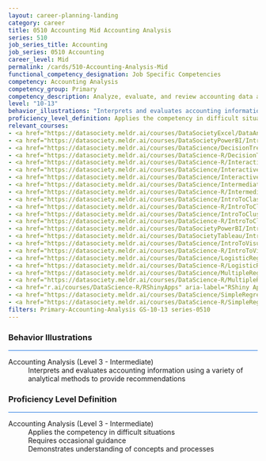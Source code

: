 ```yaml
---
layout: career-planning-landing
category: career
title: 0510 Accounting Mid Accounting Analysis
series: 510
job_series_title: Accounting
job_series: 0510 Accounting
career_level: Mid
permalink: /cards/510-Accounting-Analysis-Mid
functional_competency_designation: Job Specific Competencies
competency: Accounting Analysis
competency_group: Primary
competency_description: Analyze, evaluate, and review accounting data and reports using business tools and applications, and performance metrics to provide recommendations.
level: "10-13"
behavior_illustrations: "Interprets and evaluates accounting information using a variety of analytical methods to provide recommendations"
proficiency_level_definition: Applies the competency in difficult situations ? Requires occasional guidance ? Demonstrates understanding of concepts and processes
relevant_courses: 
- <a href="https://datasociety.meldr.ai/courses/DataSocietyExcel/DataAnalysisInExcel" aria-label="Data Analysis in Excel, Data Society - https://datasociety.meldr.ai/courses/DataSocietyExcel/DataAnalysisInExcel">Data Analysis in Excel, Data Society</a>
- <a href="https://datasociety.meldr.ai/courses/DataSocietyPowerBI/IntroductionToPowerBI" aria-label="Data Literacy for Managers, Data Society - https://datasociety.meldr.ai/courses/DataSocietyPowerBI/IntroductionToPowerBI">Data Literacy for Managers, Data Society</a>
- <a href="https://datasociety.meldr.ai/courses/DataScience/DecisionTrees" aria-label="Decision Trees in Python, Data Society - https://datasociety.meldr.ai/courses/DataScience/DecisionTrees">Decision Trees in Python, Data Society</a>
- <a href="https://datasociety.meldr.ai/courses/DataScience-R/DecisionTreesInR" aria-label="Decision Trees in R, Data Society - https://datasociety.meldr.ai/courses/DataScience-R/DecisionTreesInR">Decision Trees in R, Data Society</a>
- <a href="https://datasociety.meldr.ai/courses/DataScience-R/InteractiveVisualizationInR" aria-label="Interactive Visualization in R, Data Society - https://datasociety.meldr.ai/courses/DataScience-R/InteractiveVisualizationInR">Interactive Visualization in R, Data Society</a>
- <a href="https://datasociety.meldr.ai/courses/DataScience/InteractiveVisualizationWithBokeh" aria-label="Interactive Visualization with Bokeh, Data Society - https://datasociety.meldr.ai/courses/DataScience/InteractiveVisualizationWithBokeh">Interactive Visualization with Bokeh, Data Society</a>
- <a href="https://datasociety.meldr.ai/courses/DataScience/InteractiveVisualizationWithPlotly" aria-label="Interactive Visualization with Plotly, Data Society - https://datasociety.meldr.ai/courses/DataScience/InteractiveVisualizationWithPlotly">Interactive Visualization with Plotly, Data Society</a>
- <a href="https://datasociety.meldr.ai/courses/DataScience/IntermediateClustering" aria-label="Intermediate Clustering in Python, Data Society - https://datasociety.meldr.ai/courses/DataScience/IntermediateClustering">Intermediate Clustering in Python, Data Society</a>
- <a href="https://datasociety.meldr.ai/courses/DataScience-R/IntermediateClusteringInR" aria-label="Intermediate Clustering in R, Data Society - https://datasociety.meldr.ai/courses/DataScience-R/IntermediateClusteringInR">Intermediate Clustering in R, Data Society</a>
- <a href="https://datasociety.meldr.ai/courses/DataScience/IntroToClassification" aria-label="Introduction to Classification in Python, Data Society - https://datasociety.meldr.ai/courses/DataScience/IntroToClassification">Introduction to Classification in Python, Data Society</a>
- <a href="https://datasociety.meldr.ai/courses/DataScience-R/IntroToClassificationInR" aria-label="Introduction to Classification in R, Data Society - https://datasociety.meldr.ai/courses/DataScience-R/IntroToClassificationInR">Introduction to Classification in R, Data Society</a>
- <a href="https://datasociety.meldr.ai/courses/DataScience/IntroToClustering" aria-label="Introduction to Clustering in Python, Data Society - https://datasociety.meldr.ai/courses/DataScience/IntroToClustering">Introduction to Clustering in Python, Data Society</a>
- <a href="https://datasociety.meldr.ai/courses/DataScience-R/IntroToClusteringInR" aria-label="Introduction to Clustering in R, Data Society - https://datasociety.meldr.ai/courses/DataScience-R/IntroToClusteringInR">Introduction to Clustering in R, Data Society</a>
- <a href="https://datasociety.meldr.ai/courses/DataSocietyPowerBI/IntroductionToPowerBI" aria-label="Introduction to Power BI, Data Society - https://datasociety.meldr.ai/courses/DataSocietyPowerBI/IntroductionToPowerBI">Introduction to Power BI, Data Society</a>
- <a href="https://datasociety.meldr.ai/courses/DataSocietyTableau/IntroductionToTableau" aria-label="Introduction to Tableau, Data Society - https://datasociety.meldr.ai/courses/DataSocietyTableau/IntroductionToTableau">Introduction to Tableau, Data Society</a>
- <a href="https://datasociety.meldr.ai/courses/DataScience/IntroToVisualizationInPython" aria-label="Introduction to Visualization in Python, Data Society - https://datasociety.meldr.ai/courses/DataScience/IntroToVisualizationInPython">Introduction to Visualization in Python, Data Society</a>
- <a href="https://datasociety.meldr.ai/courses/DataScience-R/IntroToVisualizationInR" aria-label="Introduction to Visualization in R, Data Society - https://datasociety.meldr.ai/courses/DataScience-R/IntroToVisualizationInR">Introduction to Visualization in R, Data Society</a>
- <a href="https://datasociety.meldr.ai/courses/DataScience/LogisticRegression" aria-label="Logistic Regression in Python, Data Society - https://datasociety.meldr.ai/courses/DataScience/LogisticRegression">Logistic Regression in Python, Data Society</a>
- <a href="https://datasociety.meldr.ai/courses/DataScience-R/LogisticRegressionInR" aria-label="Logistic Regression in R, Data Society - https://datasociety.meldr.ai/courses/DataScience-R/LogisticRegressionInR">Logistic Regression in R, Data Society</a>
- <a href="https://datasociety.meldr.ai/courses/DataScience/MultipleRegression" aria-label="Multiple Linear Regression in Python, Data Society - https://datasociety.meldr.ai/courses/DataScience/MultipleRegression">Multiple Linear Regression in Python, Data Society</a>
- <a href="https://datasociety.meldr.ai/courses/DataScience-R/MultipleRegressionInR" aria-label="Multiple Linear Regression in R, Data Society - https://datasociety.meldr.ai/courses/DataScience-R/MultipleRegressionInR">Multiple Linear Regression in R, Data Society</a>
- <a href="r.ai/courses/DataScience-R/RShinyApps" aria-label="RShiny Apps, Data Society - r.ai/courses/DataScience-R/RShinyApps">RShiny Apps, Data Society</a>
- <a href="https://datasociety.meldr.ai/courses/DataScience/SimpleRegression" aria-label="Simple Linear Regression in Python, Data Society - https://datasociety.meldr.ai/courses/DataScience/SimpleRegression">Simple Linear Regression in Python, Data Society</a>
- <a href="https://datasociety.meldr.ai/courses/DataScience-R/SimpleRegressionInR" aria-label="Simple Linear Regression in R, Data Society - https://datasociety.meldr.ai/courses/DataScience-R/SimpleRegressionInR">Simple Linear Regression in R, Data Society</a>
filters: Primary-Accounting-Analysis GS-10-13 series-0510
---
```


<div class="desktop:grid-col-6 margin-y-3">
  <div class="border-top-2 bg-white padding-3 shadow-5 height-full members-hover border-1px button-border border-top-blue radius-lg card-text-color">
    <h3>Behavior Illustrations</h3>
    <hr style="background-color: #1b74e0 !important;"/>
    <dl class="text-base card-content-color"><dt>Accounting Analysis (Level 3 - Intermediate)</dt><dd>Interprets and evaluates accounting information using a variety of analytical methods to provide recommendations</dd></dl>
  </div>
</div>
<div class="desktop:grid-col-6 margin-y-3">
  <div class="border-top-2 bg-white padding-3 shadow-5 height-full members-hover border-1px button-border border-top-blue radius-lg card-text-color">
    <h3>Proficiency Level Definition</h3>
     <hr style="background-color: #1b74e0 !important;"/>
    <dl class="text-base card-content-color"><dt>Accounting Analysis (Level 3 - Intermediate)</dt><dd>Applies the competency in difficult situations </dd><dd> Requires occasional guidance </dd><dd> Demonstrates understanding of concepts and processes</dd></dl>
  </div>
</div>
